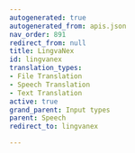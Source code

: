 ```yaml
---
autogenerated: true
autogenerated_from: apis.json
nav_order: 891
redirect_from: null
title: LingvaNex
id: lingvanex
translation_types:
- File Translation
- Speech Translation
- Text Translation
active: true
grand_parent: Input types
parent: Speech
redirect_to: lingvanex

---
```


